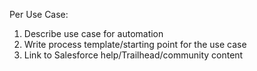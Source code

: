 Per Use Case:  
1. Describe use case for automation
2. Write process template/starting point for the use case
3. Link to Salesforce help/Trailhead/community content 
